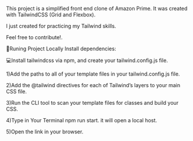 This project is a simplified front end clone of Amazon Prime.
 It was created with TailwindCSS (Grid and Flexbox).

I just created for practicing my Tailwind skills.

Feel free to contribute!.

🎃Runing Project Locally Install dependencies:

💻Install tailwindcss via npm, and create your tailwind.config.js file. 

1)Add the paths to all of your template files in your tailwind.config.js file.

2)Add the @tailwind directives for each of Tailwind’s layers to your main CSS file. 

3)Run the CLI tool to scan your template files for classes and build your CSS. 

4)Type in Your Terminal npm run start. it will open a local host. 

5)Open the link in your browser.
